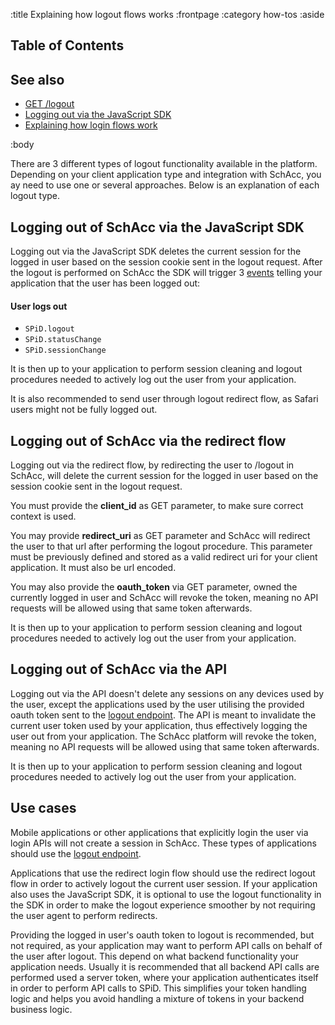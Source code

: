 :title Explaining how logout flows works
:frontpage
:category how-tos
:aside
## Table of Contents

<spid-toc></spid-toc>

## See also

- [GET /logout](/endpoints/GET/logout/)
- [Logging out via the JavaScript SDK](/sdks/js-2x/api-docs/#logout)
- [Explaining how login flows work](/login-flows/)

:body

There are 3 different types of logout functionality available in the platform. Depending on your client application 
type and integration with SchAcc, you ay need to use one or several approaches. Below is an explanation of each logout 
type.

## Logging out of SchAcc via the JavaScript SDK
Logging out via the JavaScript SDK deletes the current session for the logged in user based on the session cookie sent
in the logout request. After the logout is performed on SchAcc the SDK will trigger 3 [events](/sdks/js-2x/events/#available-sdk-events) 
telling your application that the user has been logged out:
#### User logs out

- `SPiD.logout`
- `SPiD.statusChange`
- `SPiD.sessionChange`

It is then up to your application to perform session cleaning and logout procedures needed to actively log out the user
from your application.

It is also recommended to send user through logout redirect flow, as Safari users might not be fully logged out.

## Logging out of SchAcc via the redirect flow
Logging out via the redirect flow, by redirecting the user to /logout in SchAcc, will delete the current session for the 
logged in user based on the session cookie sent in the logout request.

You must provide the **client_id** as GET parameter, to make sure correct context is used.

You may provide **redirect_uri** as GET parameter and SchAcc will redirect the user to that url after performing the logout procedure. This parameter must be previously defined and stored as a valid redirect uri for your client application. It must also be url encoded. 

You may also provide the **oauth_token** via GET parameter, owned the currently logged in user and SchAcc will revoke the token, meaning no API requests will be allowed using that same token afterwards. 

It is then up to your application to perform session cleaning and logout procedures needed to actively log out the user
from your application.

## Logging out of SchAcc via the API
Logging out via the API doesn't delete any sessions on any devices used by the user, except the applications used by
the user utilising the provided oauth token sent to the [logout endpoint](/endpoints/GET/logout/). 
The API is meant to invalidate the current user token used by your application, thus effectively logging the user out 
from your application. The SchAcc platform will revoke the token, meaning no API requests will be allowed using that 
same token afterwards.

It is then up to your application to perform session cleaning and logout procedures needed to actively log out the user
from your application.

## Use cases
Mobile applications or other applications that explicitly login the user via login APIs will not create a session in SchAcc.
These types of applications should use the [logout endpoint](/endpoints/GET/logout/).

Applications that use the redirect login flow should use the redirect logout flow in order to actively logout the 
current user session. If your application also uses the JavaScript SDK, it is optional to use the logout functionality 
in the SDK in order to make the logout experience smoother by not requiring the user agent to perform redirects.
 
Providing the logged in user's oauth token to logout is recommended, but not required, as your application may want to
perform API calls on behalf of the user after logout. This depend on what backend functionality your application needs.
Usually it is recommended that all backend API calls are performed used a server token, where your application 
authenticates itself in order to perform API calls to SPiD. This simplifies your token handling logic and helps you
avoid handling a mixture of tokens in your backend business logic.
